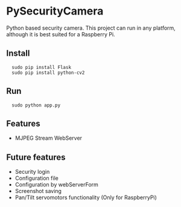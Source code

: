 # PySecurityCamera
Python based security camera.
This project can run in any platform, although it is best suited for a Raspberry Pi.

## Install

```
  sudo pip install Flask
  sudo pip install python-cv2 
```

## Run

```
  sudo python app.py
```

## Features

  - MJPEG Stream WebServer

## Future features

  - Security login
  - Configuration file
  - Configuration by webServerForm
  - Screenshot saving
  - Pan/Tilt servomotors functionality (Only for RaspberryPi)
